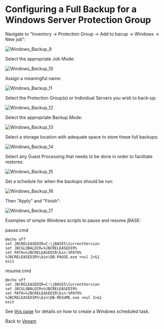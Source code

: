 # Configuring a Full Backup for a Windows Server Protection Group

<PageHeader />

Navigate to "Inventory -> Protection Group -> Add to bacup -> Windows -> New job":

![Windows_Backup_9](./full_windows_backup_9.png)

Select the appropriate Job Mode:  

![Windows_Backup_10](./full_windows_backup_10.png)

Assign a meaningful name:  

![Windows_Backup_11](./full_windows_backup_11.png)

Select the Protection Group(s) or Individual Servers you wish to back-up:  

![Windows_Backup_12](./full_windows_backup_12.png)

Select the appropriate Backup Mode:  

![Windows_Backup_13](./full_windows_backup_13.png)

Select a storage location with adequate space to store these full backups:  

![Windows_Backup_14](./full_windows_backup_14.png)

Select any Guest Processing that needs to be done in order to facilitate restores:  

![Windows_Backup_15](./full_windows_backup_15.png)

Set a schedule for when the backups should be run:  

![Windows_Backup_16](./full_windows_backup_16.png)

Then "Apply" and "Finish":  

![Windows_Backup_17](./full_windows_backup_17.png)

Examples of simple Windows scripts to pause and resume jBASE:

pause.cmd

```
@echo off
set JBCRELEASEDIR=C:\jBASE5\CurrentVersion
set JBCGLOBALDIR=%JBCRELEASEDIR%
set PATH=%JBCRELEASEDIR\bin:%PATH%
%JBCRELEASEDIR%\bin\DB-PAUSE.exe >nul 2>&1
exit
```

resume.cmd

```
@echo off
set JBCRELEASEDIR=C:\jBASE5\CurrentVersion
set JBCGLOBALDIR=%JBCRELEASEDIR%
set PATH=%JBCRELEASEDIR\bin:%PATH%
%JBCRELEASEDIR%\bin\DB-RESUME.exe >nul 2>&1
exit
```

See [this page](./../../jspool-script&scheduled-task/README.md) for details on how to create a Windows scheduled task.  

Back to [Veeam](./../README.md)

  
<PageFooter />
